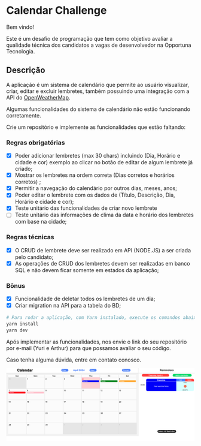 # Calendar Challenge

Bem vindo!

Este é um desafio de programação que tem como objetivo avaliar a qualidade técnica dos candidatos a vagas de desenvolvedor na Opportuna Tecnologia.

## Descrição

A aplicação é um sistema de calendário que permite ao usuário visualizar, criar, editar e excluir lembretes, também possuindo uma integração com a API do [OpenWeatherMap](https://openweathermap.org/).

Algumas funcionalidades do sistema de calendário não estão funcionando corretamente.

Crie um repositório e implemente as funcionalidades que estão faltando:

### Regras obrigatórias

- [X] Poder adicionar lembretes (max 30 chars) incluindo (Dia, Horário e cidade e cor) exemplo ao clicar no botão de editar de algum lembrete já criado;
- [X] Mostrar os lembretes na ordem correta (Dias corretos e horários corretos) ;
- [X] Permitir a navegação do calendário por outros dias, meses, anos;
- [X] Poder editar o lembrete com os dados de (Título, Descrição, Dia, Horário e cidade e cor);
- [X] Teste unitário das funcionalidades de criar novo lembrete
- [ ] Teste unitário das informações de clima da data e horário dos lembretes com base na cidade;

### Regras técnicas

- [X] O CRUD de lembrete deve ser realizado em API (NODE.JS) a ser criada pelo candidato;
- [X] As operações de CRUD dos lembretes devem ser realizadas em banco SQL e não devem ficar somente em estados da aplicação;

### Bônus

- [X] Funcionalidade de deletar todos os lembretes de um dia;
- [X] Criar migration na API para a tabela do BD;

```bash
# Para rodar a aplicação, com Yarn instalado, execute os comandos abaixo:
yarn install
yarn dev
```

Após implementar as funcionalidades, nos envie o link do seu repositório por e-mail (Yuri e Arthur) para que possamos avaliar o seu código.

Caso tenha alguma dúvida, entre em contato conosco.

![Calendar Challenge](./preview.png)
